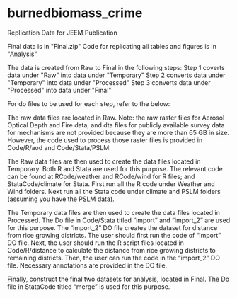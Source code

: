 # burnedbiomass_crime
Replication Data for JEEM Publication

Final data is in "Final.zip"
Code for replicating all tables and figures is in "Analysis"

The data is created from Raw to Final in the following steps:
  Step 1 coverts data under "Raw" into data under "Temporary"
  Step 2 converts data under "Temporary" into data under "Processed"
  Step 3 converts data under "Processed" into data under "Final" 

For do files to be used for each step, refer to the below:


The raw data files are located in Raw.
Note: the raw raster files for Aerosol Optical Depth and Fire data, and dta files for publicly available survey data for mechanisms are not provided because they are more than 65 GB in size. However, the code used to process those raster files is provided in Code/R/aod and Code/Stata/PSLM. 

The Raw data files are then used to create the data files located in Temporary.
  Both R and Stata are used for this purpose. The relevant code can be found at RCode/weather and RCode/wind for R files; and StataCode/climate for Stata.
  First run all the R code under Weather and Wind folders.
  Next run all the Stata code under climate and PSLM folders (assuming you have the PSLM data).

The Temporary data files are then used to create the data files located in Processed.
  The Do file in Code/Stata titled “import” and “import_2” are used for this purpose.
  The “import_2” DO file creates the dataset for distance from rice growing districts. The user should first run the code of “import” DO file. 
  Next, the user should run the R script files located in Code/R/distance to calculate the distance from rice growing districts to remaining districts. 
  Then, the user can run the code in the “import_2” DO file. Necessary annotations are provided in the DO file.

Finally, construct the final two datasets for analysis, located in Final.
  The Do file in StataCode titled “merge” is used for this purpose.
